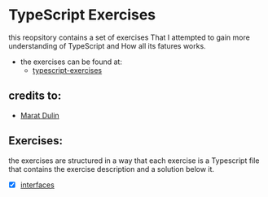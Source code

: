 # TypeScript Exercises

this reopsitory contains a set of exercises That I attempted to gain more understanding of TypeScript and How all its fatures works.

- the exercises can be found at:
    - [typescript-exercises](https://typescript-exercises.github.io/)

## credits to:
- [Marat Dulin](https://github.com/mdevils)

## Exercises:
the exercises are structured in a way that each exercise is a Typescript file that contains the exercise description and a solution below it.

-[x] [interfaces](./interfaces.ts)